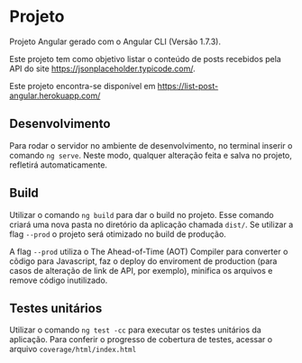 # Projeto
Projeto Angular gerado com o Angular CLI (Versão 1.7.3).

Este projeto tem como objetivo listar o conteúdo de posts recebidos pela API do site https://jsonplaceholder.typicode.com/.

Este projeto encontra-se disponível em https://list-post-angular.herokuapp.com/  

## Desenvolvimento

Para rodar o servidor no ambiente de desenvolvimento, no terminal inserir o comando `ng serve`. Neste modo, qualquer alteração feita e salva no projeto, refletirá automaticamente.

## Build

Utilizar o comando `ng build` para dar o build no projeto. Esse comando criará uma nova pasta no diretório da aplicação chamada `dist/`.
Se utilizar a flag `--prod` o projeto será otimizado no build de produção.

A flag `--prod` utiliza o The Ahead-of-Time (AOT) Compiler para converter o cõdigo para Javascript, faz o deploy do enviroment de production (para casos de alteração de link de API, por exemplo), minifica os arquivos e remove código inutilizado.

## Testes unitários

Utilizar o comando `ng test -cc` para executar os testes unitários da aplicação. Para conferir o progresso de cobertura de testes, acessar o arquivo `coverage/html/index.html` 
